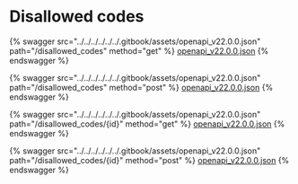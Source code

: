 # Disallowed codes

{% swagger src="../../../../../../.gitbook/assets/openapi_v22.0.0.json" path="/disallowed_codes" method="get" %}
[openapi_v22.0.0.json](../../../../../../.gitbook/assets/openapi_v22.0.0.json)
{% endswagger %}

{% swagger src="../../../../../../.gitbook/assets/openapi_v22.0.0.json" path="/disallowed_codes" method="post" %}
[openapi_v22.0.0.json](../../../../../../.gitbook/assets/openapi_v22.0.0.json)
{% endswagger %}

{% swagger src="../../../../../../.gitbook/assets/openapi_v22.0.0.json" path="/disallowed_codes/{id}" method="get" %}
[openapi_v22.0.0.json](../../../../../../.gitbook/assets/openapi_v22.0.0.json)
{% endswagger %}

{% swagger src="../../../../../../.gitbook/assets/openapi_v22.0.0.json" path="/disallowed_codes/{id}" method="post" %}
[openapi_v22.0.0.json](../../../../../../.gitbook/assets/openapi_v22.0.0.json)
{% endswagger %}
